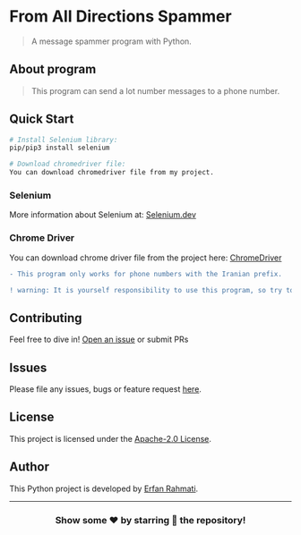 # From All Directions Spammer
> A message spammer program with Python.

## About program
> This program can send a lot number messages to a phone number.
## Quick Start

``` bash
# Install Selenium library:
pip/pip3 install selenium

# Download chromedriver file:
You can download chromedriver file from my project.
```
### Selenium
More information about Selenium at: [Selenium.dev](https://www.selenium.dev/)

### Chrome Driver
You can download chrome driver file from the project here: [ChromeDriver](./chromedriver)
```diff
- This program only works for phone numbers with the Iranian prefix.
```
```diff
! warning: It is yourself responsibility to use this program, so try to use it properly.
```

## Contributing

Feel free to dive in! [Open an issue](https://github.com/ErfanRht/Spammer/issues/new) or submit PRs

## Issues

Please file any issues, bugs or feature request [here](https://github.com/ErfanRht/Spammer/issues).

## License

This project is licensed under the [Apache-2.0 License](https://github.com/ErfanRht/Spammer/blob/master/LICENSE).

## Author

This Python project is developed by [Erfan Rahmati](https://github.com/ErfanRht).

---

<div align="center">

### Show some ❤️ by starring 🌟 the repository!

</div>
